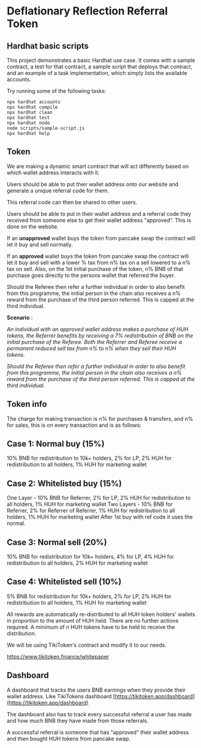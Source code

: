 # Deflationary Reflection Referral Token

## Hardhat basic scripts

This project demonstrates a basic Hardhat use case. It comes with a sample contract, a test for that contract, a sample script that deploys that contract, and an example of a task implementation, which simply lists the available accounts.

Try running some of the following tasks:

```shell
npx hardhat accounts
npx hardhat compile
npx hardhat clean
npx hardhat test
npx hardhat node
node scripts/sample-script.js
npx hardhat help
```

## Token

We are making a dynamic smart contract that will act differently based on which wallet address interacts with it.

Users should be able to put their wallet address onto our website and generate a unique referral code for them.

This referral code can then be shared to other users.

Users should be able to put in their wallet address and a referral code they received from someone else to get their wallet address &quot;approved&quot;. This is done on the website.

If an **unapproved** wallet buys the token from pancake swap the contract will let it buy and sell normally.

If an **approved** wallet buys the token from pancake swap the contract will let it buy and sell with a lower % tax from n% tax on a sell lowered to a n% tax on sell. Also, on the 1st initial purchase of the token, n% BNB of that purchase goes directly to the persons wallet that referred the buyer.

Should the Referee then refer a further individual in order to also benefit from this programme, the initial person in the chain also receives a n% reward from the purchase of the third person referred. This is capped at the third individual.

**Scenario** :

_An individual with an approved wallet address makes a purchase of HUH tokens, the Referrer benefits by receiving a 7% redistribution of BNB on the initial purchase of the Referee. Both the Referrer and Referee receive a permanent reduced sell tax from n% to n% when they sell their HUH tokens._

_Should the Referee then refer a further individual in order to also benefit from this programme, the initial person in the chain also receives a n% reward from the purchase of the third person referred. This is capped at the third individual._

## Token info

The charge for making transaction is n% for purchases &amp; transfers, and n% for sales, this is on every transaction and is as follows:

## Case 1: Normal buy (15%)

10% BNB for redistribution to 10k+ holders, 2% for LP, 2% HUH for redistribution to all holders, 1% HUH for marketing wallet

## Case 2: Whitelisted buy (15%)

One Layer - 10% BNB for Referrer, 2% for LP, 2% HUH for redistribution to all holders, 1% HUH for marketing wallet
Two Layers - 10% BNB for Referrer, 2% for Referrer of Referrer, 1% HUH for redistribution to all holders, 1% HUH for marketing wallet
After 1st buy with ref code it uses the normal.

## Case 3: Normal sell (20%)

10% BNB for redistribution for 10k+ holders, 4% for LP, 4% HUH for redistribution to all holders, 2% HUH for marketing wallet

## Case 4: Whitelisted sell (10%)

5% BNB for redistribution for 10k+ holders, 2% for LP, 2% HUH for redistribution to all holders, 1% HUH for marketing wallet

All rewards are automatically re-distributed to all HUH token holders&#39; wallets in proportion to the amount of HUH held. There are no further actions required. A minimum of n HUH tokens have to be held to receive the distribution.

We will be using TikiToken&#39;s contract and modify it to our needs.

https://www.tikitoken.finance/whitepaper

## Dashboard

A dashboard that tracks the users BNB earnings when they provide their wallet address. Like TikiTokens dashboard [https://tikitoken.app/dashboard](https://tikitoken.app/dashboard)

The dashboard also has to track every successful referral a user has made and how much BNB they have made from those referrals.

A successful referral is someone that has &quot;approved&quot; their wallet address and then bought HUH tokens from pancake swap.
